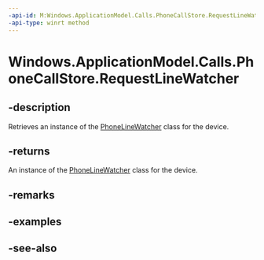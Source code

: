 ```yaml
---
-api-id: M:Windows.ApplicationModel.Calls.PhoneCallStore.RequestLineWatcher
-api-type: winrt method
---
```


<!-- Method syntax
public Windows.ApplicationModel.Calls.PhoneLineWatcher RequestLineWatcher()
-->

# Windows.ApplicationModel.Calls.PhoneCallStore.RequestLineWatcher

## -description
Retrieves an instance of the [PhoneLineWatcher](phonelinewatcher.md) class for the device.

## -returns
An instance of the [PhoneLineWatcher](phonelinewatcher.md) class for the device.

## -remarks

## -examples

## -see-also

